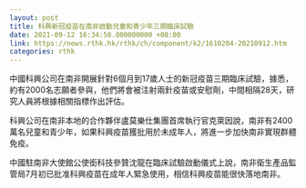 ```yaml
---
layout: post
title: 科興新冠疫苗在南非啟動兒童和青少年三期臨床試驗
date: 2021-09-12 16:34:58.000000000 +08:00
link: https://news.rthk.hk/rthk/ch/component/k2/1610204-20210912.htm
categories: rthk
---
```


中國科興公司在南非開展針對6個月到17歲人士的新冠疫苗三期臨床試驗，據悉，約有2000名志願者參與，他們將會被注射兩針疫苗或安慰劑，中間相隔28天，研究人員將根據相關指標作出評估。

科興公司在南非本地的合作夥伴盧莫樂仕集團首席執行官克萊因說，南非有2400萬名兒童和青少年，如果科興疫苗獲批用於未成年人，將進一步加快南非實現群體免疫。

中國駐南非大使館公使銜科技參贊沈龍在臨床試驗啟動儀式上說，南非衛生產品監管局7月初已批准科興疫苗在成年人緊急使用，相信科興疫苗能很快落地南非。
